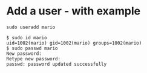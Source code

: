 # Add a user - with example
`sudo useradd mario`

```
$ sudo id mario
uid=1002(mario) gid=1002(mario) groups=1002(mario)
$ sudo passwd mario
New password: 
Retype new password: 
passwd: password updated successfully
```
